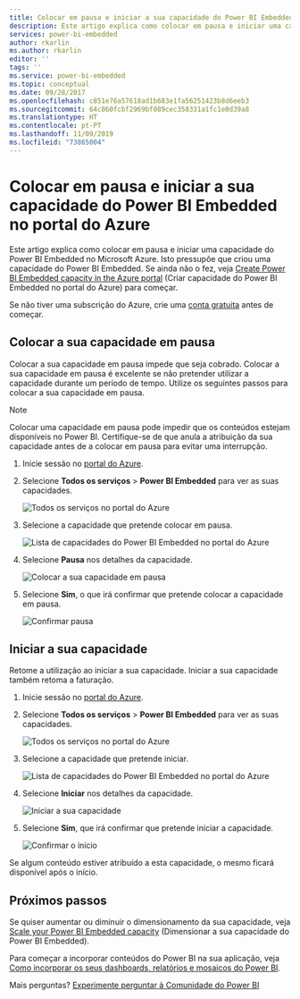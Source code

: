 ```yaml
---
title: Colocar em pausa e iniciar a sua capacidade do Power BI Embedded no portal do Azure | Microsoft Docs
description: Este artigo explica como colocar em pausa e iniciar uma capacidade do Power BI Embedded no Microsoft Azure.
services: power-bi-embedded
author: rkarlin
ms.author: rkarlin
editor: ''
tags: ''
ms.service: power-bi-embedded
ms.topic: conceptual
ms.date: 09/28/2017
ms.openlocfilehash: c851e76a57618ad1b683e1fa56251423b8d6eeb3
ms.sourcegitcommit: 64c860fcbf2969bf089cec358331a1fc1e0d39a8
ms.translationtype: HT
ms.contentlocale: pt-PT
ms.lasthandoff: 11/09/2019
ms.locfileid: "73865004"
---
```

# <a name="pause-and-start-your-power-bi-embedded-capacity-in-the-azure-portal"></a>Colocar em pausa e iniciar a sua capacidade do Power BI Embedded no portal do Azure

Este artigo explica como colocar em pausa e iniciar uma capacidade do Power BI Embedded no Microsoft Azure. Isto pressupõe que criou uma capacidade do Power BI Embedded. Se ainda não o fez, veja [Create Power BI Embedded capacity in the Azure portal](azure-pbie-create-capacity.md) (Criar capacidade do Power BI Embedded no portal do Azure) para começar.

Se não tiver uma subscrição do Azure, crie uma [conta gratuita](https://azure.microsoft.com/free/) antes de começar.

## <a name="pause-your-capacity"></a>Colocar a sua capacidade em pausa

Colocar a sua capacidade em pausa impede que seja cobrado. Colocar a sua capacidade em pausa é excelente se não pretender utilizar a capacidade durante um período de tempo. Utilize os seguintes passos para colocar a sua capacidade em pausa.

> [!NOTE]
> Colocar uma capacidade em pausa pode impedir que os conteúdos estejam disponíveis no Power BI. Certifique-se de que anula a atribuição da sua capacidade antes de a colocar em pausa para evitar uma interrupção.

1. Inicie sessão no [portal do Azure](https://portal.azure.com/).

2. Selecione **Todos os serviços** > **Power BI Embedded** para ver as suas capacidades.

    ![Todos os serviços no portal do Azure](media/azure-pbie-pause-start/azure-portal-more-services.png)

3. Selecione a capacidade que pretende colocar em pausa.

    ![Lista de capacidades do Power BI Embedded no portal do Azure](media/azure-pbie-pause-start/azure-portal-capacity-list.png)

4. Selecione **Pausa** nos detalhes da capacidade.

    ![Colocar a sua capacidade em pausa](media/azure-pbie-pause-start/azure-portal-pause-capacity.png)

5. Selecione **Sim**, o que irá confirmar que pretende colocar a capacidade em pausa.

    ![Confirmar pausa](media/azure-pbie-pause-start/azure-portal-confirm-pause.png)

## <a name="start-your-capacity"></a>Iniciar a sua capacidade

Retome a utilização ao iniciar a sua capacidade. Iniciar a sua capacidade também retoma a faturação.

1. Inicie sessão no [portal do Azure](https://portal.azure.com/).

2. Selecione **Todos os serviços** > **Power BI Embedded** para ver as suas capacidades.

    ![Todos os serviços no portal do Azure](media/azure-pbie-pause-start/azure-portal-more-services.png)

3. Selecione a capacidade que pretende iniciar.

    ![Lista de capacidades do Power BI Embedded no portal do Azure](media/azure-pbie-pause-start/azure-portal-capacity-list.png)

4. Selecione **Iniciar** nos detalhes da capacidade.

    ![Iniciar a sua capacidade](media/azure-pbie-pause-start/azure-portal-start-capacity.png)

5. Selecione **Sim**, que irá confirmar que pretende iniciar a capacidade.

    ![Confirmar o início](media/azure-pbie-pause-start/azure-portal-confirm-start.png)

Se algum conteúdo estiver atribuído a esta capacidade, o mesmo ficará disponível após o início.

## <a name="next-steps"></a>Próximos passos

Se quiser aumentar ou diminuir o dimensionamento da sua capacidade, veja [Scale your Power BI Embedded capacity](azure-pbie-scale-capacity.md) (Dimensionar a sua capacidade do Power BI Embedded).

Para começar a incorporar conteúdos do Power BI na sua aplicação, veja [Como incorporar os seus dashboards, relatórios e mosaicos do Power BI](https://powerbi.microsoft.com/documentation/powerbi-developer-embedding-content/).

Mais perguntas? [Experimente perguntar à Comunidade do Power BI](https://community.powerbi.com/)
